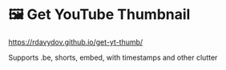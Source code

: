 # 🖼 Get YouTube Thumbnail

https://rdavydov.github.io/get-yt-thumb/

Supports .be, shorts, embed, with timestamps and other clutter
